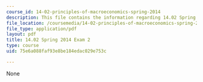 ```yaml
---
course_id: 14-02-principles-of-macroeconomics-spring-2014
description: This file contains the information regarding 14.02 Spring 2014 Exam 2.
file_location: /coursemedia/14-02-principles-of-macroeconomics-spring-2014/75e6a088faf93e8be184edac029e753c_MIT14_02S14_Exam2_S11.pdf
file_type: application/pdf
layout: pdf
title: 14.02 Spring 2014 Exam 2
type: course
uid: 75e6a088faf93e8be184edac029e753c

---
```

None